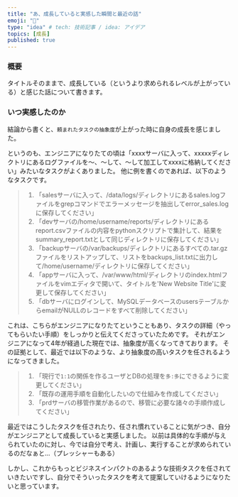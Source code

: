 ```yaml
---
title: "あ、成長していると実感した瞬間と最近の話"
emoji: "🌟"
type: "idea" # tech: 技術記事 / idea: アイデア
topics: [成長]
published: true
---
```


### 概要

タイトルそのままで、成長している（というより求められるレベルが上がっている）と感じた話について書きます。

### いつ実感したのか

結論から書くと、`頼まれたタスクの抽象度`が上がった時に自身の成長を感じました。

というのも、エンジニアになりたての頃は「xxxxサーバに入って、xxxxxディレクトリにあるログファイルを〜、〜して、〜して加工してxxxxに格納してください」みたいなタスクがよくありました。
他に例を書くのであれば、以下のようなタスクです。

> 1. 「salesサーバに入って、/data/logs/ディレクトリにあるsales.logファイルをgrepコマンドでエラーメッセージを抽出してerror_sales.logに保存してください」
> 2. 「devサーバの/home/username/reports/ディレクトリにあるreport.csvファイルの内容をpythonスクリプトで集計して、結果をsummary_report.txtとして同じディレクトリに保存してください」
> 3. 「backupサーバの/var/backups/ディレクトリにあるすべての.tar.gzファイルをリストアップして、リストをbackups_list.txtに出力して/home/username/ディレクトリに保存してください」
> 4. 「appサーバに入って、/var/www/html/ディレクトリのindex.htmlファイルをvimエディタで開いて、タイトルを'New Website Title'に変更して保存してください」
> 5. 「dbサーバにログインして、MySQLデータベースのusersテーブルからemailがNULLのレコードをすべて削除してください」

これは、こちらがエンジニアになりたてということもあり、タスクの詳細（やってもらいたい手順）をしっかりと伝えてくださっていたためです。
それがエンジニアになって4年が経過した現在では、抽象度が高くなってきております。
その証拠として、最近では以下のような、より抽象度の高いタスクを任されるようになってきました。

> 1. 「現行で`1:1`の関係を作るユーザとDBの処理を`多:多`にできるように変更してください」
> 2. 「既存の運用手順を自動化したいので仕組みを作成してください」
> 3. 「prdサーバの移管作業があるので、移管に必要な諸々の手順作成してください」

最近ではこうしたタスクを任されたり、任され慣れていることに気がつき、自分がエンジニアとして成長していると実感しました。
以前は具体的な手順が与えられていたのに対し、今では自分で考え、計画し、実行することが求められているのだなぁと...（プレッシャーもある）

しかし、これからもっとビジネスインパクトのあるような技術タスクを任されていきたいですし、自分でそういったタスクを考えて提案していけるようになりたいと思っています。